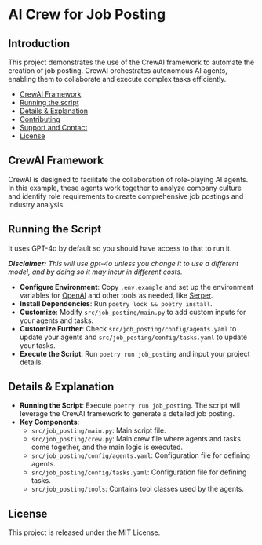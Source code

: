 # AI Crew for Job Posting
## Introduction
This project demonstrates the use of the CrewAI framework to automate the creation of job posting. CrewAI orchestrates autonomous AI agents, enabling them to collaborate and execute complex tasks efficiently.

- [CrewAI Framework](#crewai-framework)
- [Running the script](#running-the-script)
- [Details & Explanation](#details--explanation)
- [Contributing](#contributing)
- [Support and Contact](#support-and-contact)
- [License](#license)

## CrewAI Framework
CrewAI is designed to facilitate the collaboration of role-playing AI agents. In this example, these agents work together to analyze company culture and identify role requirements to create comprehensive job postings and industry analysis.

## Running the Script
It uses GPT-4o by default so you should have access to that to run it.

***Disclaimer:** This will use gpt-4o unless you change it to use a different model, and by doing so it may incur in different costs.*

- **Configure Environment**: Copy `.env.example` and set up the environment variables for [OpenAI](https://platform.openai.com/api-keys) and other tools as needed, like [Serper](serper.dev).
- **Install Dependencies**: Run `poetry lock && poetry install`.
- **Customize**: Modify `src/job_posting/main.py` to add custom inputs for your agents and tasks.
- **Customize Further**: Check `src/job_posting/config/agents.yaml` to update your agents and `src/job_posting/config/tasks.yaml` to update your tasks.
- **Execute the Script**: Run `poetry run job_posting` and input your project details.

## Details & Explanation
- **Running the Script**: Execute `poetry run job_posting`. The script will leverage the CrewAI framework to generate a detailed job posting.
- **Key Components**:
  - `src/job_posting/main.py`: Main script file.
  - `src/job_posting/crew.py`: Main crew file where agents and tasks come together, and the main logic is executed.
  - `src/job_posting/config/agents.yaml`: Configuration file for defining agents.
  - `src/job_posting/config/tasks.yaml`: Configuration file for defining tasks.
  - `src/job_posting/tools`: Contains tool classes used by the agents.

## License
This project is released under the MIT License.
